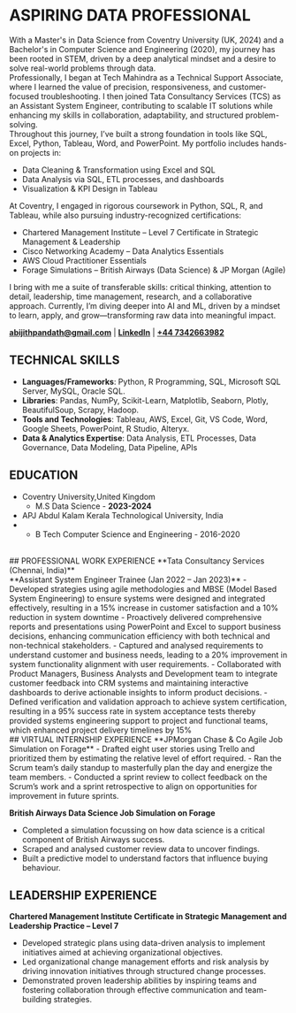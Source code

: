 # ASPIRING DATA PROFESSIONAL 

With a Master's in Data Science from Coventry University (UK, 2024) and a Bachelor's in Computer Science and Engineering (2020), my journey has been rooted in STEM, driven by a deep analytical mindset and a desire to solve real-world problems through data.
<br>
Professionally, I began at Tech Mahindra as a Technical Support Associate, where I learned the value of precision, responsiveness, and customer-focused troubleshooting. I then joined Tata Consultancy Services (TCS) as an Assistant System Engineer, contributing to scalable IT solutions while enhancing my skills in collaboration, adaptability, and structured problem-solving.
<br>
Throughout this journey, I’ve built a strong foundation in tools like SQL, Excel, Python, Tableau, Word, and PowerPoint. My portfolio includes hands-on projects in:
<br>
- Data Cleaning & Transformation using Excel and SQL
- Data Analysis via SQL, ETL processes, and dashboards
- Visualization & KPI Design in Tableau <br>

At Coventry, I engaged in rigorous coursework in Python, SQL, R, and Tableau, while also pursuing industry-recognized certifications:
- Chartered Management Institute – Level 7 Certificate in Strategic Management & Leadership
- Cisco Networking Academy – Data Analytics Essentials
- AWS Cloud Practitioner Essentials
- Forage Simulations – British Airways (Data Science) & JP Morgan (Agile)<br>

I bring with me a suite of transferable skills: critical thinking, attention to detail, leadership, time management, research, and a collaborative approach.
Currently, I’m diving deeper into AI and ML, driven by a mindset to learn, apply, and grow—transforming raw data into meaningful impact.
<br>

**[abijithpandath@gmail.com](mailto:abijithpandath@gmail.com)** | 
**[LinkedIn](https://www.linkedin.com/in/abijithpandath/)** |
**[+44 7342663982](https://wa.me/message/NGSD2WRRP5W5F1)**


## TECHNICAL SKILLS

- **Languages/Frameworks**: Python, R Programming, SQL, Microsoft SQL Server, MySQL, Oracle SQL. 
- **Libraries**: Pandas, NumPy, Scikit-Learn, Matplotlib, Seaborn, Plotly, BeautifulSoup, Scrapy, Hadoop. 
- **Tools and Technologies**: Tableau, AWS, Excel, Git, VS Code, Word, Google Sheets, PowerPoint, R Studio, Alteryx. 
- **Data & Analytics Expertise**: Data Analysis, ETL Processes, Data Governance, Data Modeling, Data Pipeline, APIs 

## EDUCATION					       		
- Coventry University,United Kingdom
   - M.S Data Science - **2023-2024**
- APJ Abdul Kalam Kerala Technological University, India
-  - B Tech Computer Science and Engineering - 2016-2020   
<br>
## PROFESSIONAL WORK EXPERIENCE
**Tata Consultancy Services (Chennai, India)** <br> 
**Assistant System Engineer Trainee (Jan 2022 – Jan 2023)**
- Developed strategies using agile methodologies and MBSE (Model Based System Engineering) to ensure systems 
were designed and integrated effectively, resulting in a 15% increase in customer satisfaction and a 10% 
reduction in system downtime
- Proactively delivered comprehensive reports and presentations using PowerPoint and Excel to support business 
decisions, enhancing communication efficiency with both technical and non-technical stakeholders.
- Captured and analysed requirements to understand customer and business needs, leading to a 20% 
improvement in system functionality alignment with user requirements.
- Collaborated with Product Managers, Business Analysts and Development team to integrate customer feedback 
into CRM systems and maintaining interactive dashboards to derive actionable insights to inform product 
decisions.
- Defined verification and validation approach to achieve system certification, resulting in a 95% success rate in 
system acceptance tests thereby provided systems engineering support to project and functional teams, which 
enhanced project delivery timelines by 15%
<br>
## VIRTUAL INTERNSHIP EXPERIENCE
**JPMorgan Chase & Co Agile Job Simulation on Forage**
- Drafted eight user stories using Trello and prioritized them by estimating the relative level of effort required. 
- Ran the Scrum team’s daily standup to masterfully plan the day and energize the team members. 
- Conducted a sprint review to collect feedback on the Scrum’s work and a sprint retrospective to align on opportunities for improvement in future sprints.
 
**British Airways Data Science Job Simulation on Forage**
- Completed a simulation focussing on how data science is a critical component of British Airways success. 
- Scraped and analysed customer review data to uncover findings. 
- Built a predictive model to understand factors that influence buying behaviour.

## LEADERSHIP EXPERIENCE 
**Chartered Management Institute Certificate in Strategic Management and Leadership Practice – Level 7**
- Developed strategic plans using data-driven analysis to implement initiatives aimed at achieving organizational objectives.
- Led organizational change management efforts and risk analysis by driving innovation initiatives through structured change processes.
- Demonstrated proven leadership abilities by inspiring teams and fostering collaboration through effective communication and team-building strategies.
